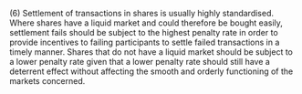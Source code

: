 (6) Settlement of transactions in shares is usually highly standardised. Where shares have a liquid market and could therefore be bought easily, settlement fails should be subject to the highest penalty rate in order to provide incentives to failing participants to settle failed transactions in a timely manner. Shares that do not have a liquid market should be subject to a lower penalty rate given that a lower penalty rate should still have a deterrent effect without affecting the smooth and orderly functioning of the markets concerned.